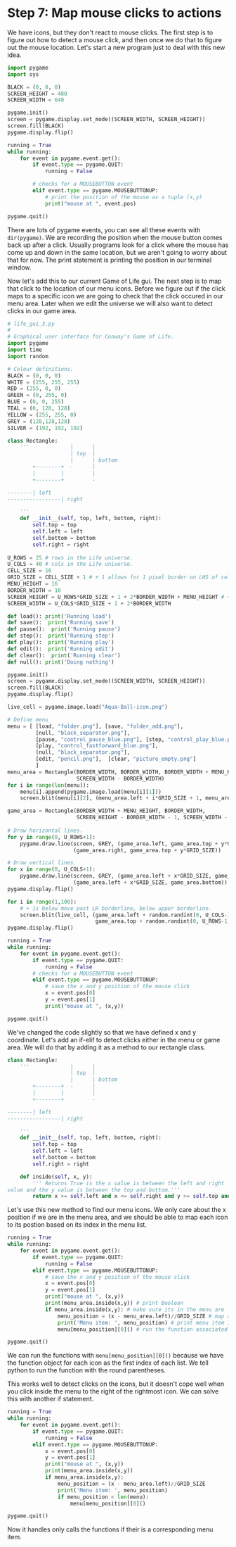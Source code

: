 # Step 7: Map mouse clicks to actions

We have icons, but they don't react to mouse clicks. The first step is 
to figure out how to detect a mouse click, and then once we do that to 
figure out the mouse location. Let's start a new program just to deal 
with this new idea.

```python
import pygame
import sys

BLACK = (0, 0, 0)
SCREEN_HEIGHT = 480
SCREEN_WIDTH = 640

pygame.init()
screen = pygame.display.set_mode((SCREEN_WIDTH, SCREEN_HEIGHT))
screen.fill(BLACK)
pygame.display.flip()

running = True
while running:
    for event in pygame.event.get():
        if event.type == pygame.QUIT:
            running = False

        # checks for a MOUSEBUTTON event
        elif event.type == pygame.MOUSEBUTTONUP:
            # print the position of the mouse as a tuple (x,y)
            print("mouse at ", event.pos)

pygame.quit()
```

There are lots of pygame events, you can see all these events with 
`dir(pygame)`. We are recording the position when the mouse button comes 
back up after a click. Usually programs look for a click where the mouse 
has come up and down in the same location, but we aren't going to worry 
about that for now. The print statement is printing the position in our 
terminal window.

Now let's add this to our current Game of Life gui. The next step is to 
map that click to the location of our menu icons. Before we figure out 
if the click maps to a specific icon we are going to check that the 
click occured in our menu area. Later when we edit the universe we will 
also want to detect clicks in our game area.

```python
# life_gui_3.py
#
# Graphical user interface for Conway's Game of Life.
import pygame
import time
import random

# Colour definitions.
BLACK = (0, 0, 0)
WHITE = (255, 255, 255)
RED = (255, 0, 0)
GREEN = (0, 255, 0)
BLUE = (0, 0, 255)
TEAL = (0, 128, 128)
YELLOW = (255, 255, 0)
GREY = (128,128,128)
SILVER = (192, 192, 192)

class Rectangle:
    '''             |      |
                    | top  |
                    |      | bottom
        +--------+  -      |
        |        |         |
        +--------+         -

--------| left
-----------------| right

    '''
    def __init__(self, top, left, bottom, right):
        self.top = top
        self.left = left
        self.bottom = bottom
        self.right = right
    
U_ROWS = 25 # rows in the Life universe.
U_COLS = 40 # cols in the Life universe.
CELL_SIZE = 16
GRID_SIZE = CELL_SIZE + 1 # + 1 allows for 1 pixel border on LHS of cell.
MENU_HEIGHT = 16
BORDER_WIDTH = 10
SCREEN_HEIGHT = U_ROWS*GRID_SIZE + 1 + 2*BORDER_WIDTH + MENU_HEIGHT # + 1 allows for 1 pixel border on RHS of screen.
SCREEN_WIDTH = U_COLS*GRID_SIZE + 1 + 2*BORDER_WIDTH

def load(): print('Running load')
def save():  print('Running save')
def pause():  print('Running pause')
def step():  print('Running step')
def play():  print('Running play')
def edit():  print('Running edit')
def clear():  print('Running clear')
def null(): print('Doing nothing')

pygame.init()
screen = pygame.display.set_mode((SCREEN_WIDTH, SCREEN_HEIGHT))
screen.fill(BLACK)
pygame.display.flip()

live_cell = pygame.image.load("Aqua-Ball-icon.png")

# Define menu
menu = [ [load, "folder.png"], [save, "folder_add.png"],
         [null, "black_separator.png"],
         [pause, "control_pause_blue.png"], [step, "control_play_blue.png"],
         [play, "control_fastforward_blue.png"],
         [null, "black_separator.png"],
         [edit, "pencil.png"],  [clear, "picture_empty.png"]
         ]
menu_area = Rectangle(BORDER_WIDTH, BORDER_WIDTH, BORDER_WIDTH + MENU_HEIGHT,
                      SCREEN_WIDTH - BORDER_WIDTH)
for i in range(len(menu)):
    menu[i].append(pygame.image.load(menu[i][1]))
    screen.blit(menu[i][2], (menu_area.left + i*GRID_SIZE + 1, menu_area.top))

game_area = Rectangle(BORDER_WIDTH + MENU_HEIGHT, BORDER_WIDTH,
                      SCREEN_HEIGHT - BORDER_WIDTH - 1, SCREEN_WIDTH - BORDER_WIDTH - 1)
                      
# Draw horizontal lines.
for y in range(0, U_ROWS+1):
    pygame.draw.line(screen, GREY, (game_area.left, game_area.top + y*GRID_SIZE),
                     (game_area.right, game_area.top + y*GRID_SIZE))

# Draw vertical lines.
for x in range(0, U_COLS+1):
    pygame.draw.line(screen, GREY, (game_area.left + x*GRID_SIZE, game_area.top ),
                     (game_area.left + x*GRID_SIZE, game_area.bottom))
pygame.display.flip()

for i in range(1,100):
    # + 1s below move past LH borderline, below upper borderline.
    screen.blit(live_cell, (game_area.left + random.randint(0, U_COLS-1)*GRID_SIZE+1,
                            game_area.top + random.randint(0, U_ROWS-1)*GRID_SIZE+1))
pygame.display.flip()

running = True
while running:
    for event in pygame.event.get():
        if event.type == pygame.QUIT:
            running = False
        # checks for a MOUSEBUTTON event
        elif event.type == pygame.MOUSEBUTTONUP:
            # save the x and y position of the mouse click
            x = event.pos[0]
            y = event.pos[1]
            print("mouse at ", (x,y))

pygame.quit()
```

We've changed the code slightly so that we have defined x and y 
coordinate. Let's add an if-elif to detect clicks either in the menu or 
game area. We will do that by adding it as a method to our rectangle 
class.


```python
class Rectangle:
    '''             |      |
                    | top  |
                    |      | bottom
        +--------+  -      |
        |        |         |
        +--------+         -

--------| left
-----------------| right

    '''
    def __init__(self, top, left, bottom, right):
        self.top = top
        self.left = left
        self.bottom = bottom
        self.right = right

    def inside(self, x, y):
        ''' Returns True is the x value is between the left and right 
value and the y value is between the top and bottom.'''
        return x >= self.left and x <= self.right and y >= self.top and y <= self.bottom
```

Let's use this new method to find our menu icons. We only care about the 
x position if we are in the menu area, and we should be able to map each 
icon to its postion based on its index in the menu list.

```python
running = True
while running:
    for event in pygame.event.get():
        if event.type == pygame.QUIT:
            running = False
        elif event.type == pygame.MOUSEBUTTONUP:
            # save the x and y position of the mouse click
            x = event.pos[0]
            y = event.pos[1]
            print("mouse at ", (x,y))
            print(menu_area.inside(x,y)) # print Boolean
            if menu_area.inside(x,y): # make sure its in the menu are
                menu_position = (x - menu_area.left)//GRID_SIZE # map x coordinate to menu position
                print('Menu item: ', menu_position) # print menu item 1-9
                menu[menu_position][0]() # run the function associated with the menu item

pygame.quit()
```

We can run the functions with `menu[menu_position][0]()` because we have 
the function object for each icon as the first index of each list. We 
tell python to run the function with the round parentheses.

This works well to detect clicks on the icons, but it doesn't cope well 
when you click inside the menu to the right of the rightmost icon. We 
can solve this with another if statement.

```python
running = True
while running:
    for event in pygame.event.get():
        if event.type == pygame.QUIT:
            running = False
        elif event.type == pygame.MOUSEBUTTONUP:
            x = event.pos[0]
            y = event.pos[1]
            print("mouse at ", (x,y))
            print(menu_area.inside(x,y)) 
            if menu_area.inside(x,y):
                menu_position = (x - menu_area.left)//GRID_SIZE
                print('Menu item: ', menu_position)
                if menu_position < len(menu):
                    menu[menu_position][0]()

pygame.quit()
```

Now it handles only calls the functions if their is a corresponding menu 
item.